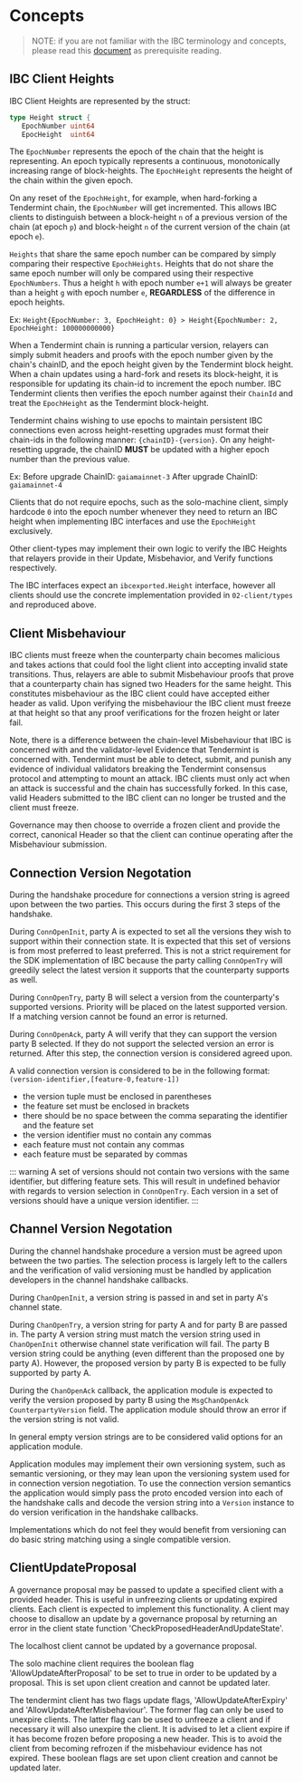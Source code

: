 <!--
order: 1
-->

# Concepts

> NOTE: if you are not familiar with the IBC terminology and concepts, please read
this [document](https://github.com/cosmos/ics/blob/master/ibc/1_IBC_TERMINOLOGY.md) as prerequisite reading.

## IBC Client Heights

IBC Client Heights are represented by the struct:

```go
type Height struct {
   EpochNumber uint64
   EpocHeight  uint64
```

The `EpochNumber` represents the epoch of the chain that the height is representing.
An epoch typically represents a continuous, monotonically increasing range of block-heights.
The `EpochHeight` represents the height of the chain within the given epoch.

On any reset of the `EpochHeight`, for example, when hard-forking a Tendermint chain,
the `EpochNumber` will get incremented. This allows IBC clients to distinguish between a
block-height `n` of a previous version of the chain (at epoch `p`) and block-height `n` of the current
version of the chain (at epoch `e`).

`Heights` that share the same epoch number can be compared by simply comparing their respective `EpochHeights`.
Heights that do not share the same epoch number will only be compared using their respective `EpochNumbers`.
Thus a height `h` with epoch number `e+1` will always be greater than a height `g` with epoch number `e`,
**REGARDLESS** of the difference in epoch heights.

Ex: `Height{EpochNumber: 3, EpochHeight: 0} > Height{EpochNumber: 2, EpochHeight: 100000000000}`

When a Tendermint chain is running a particular version, relayers can simply submit headers and proofs with the epoch number
given by the chain's chainID, and the epoch height given by the Tendermint block height. When a chain updates using a hard-fork 
and resets its block-height, it is responsible for updating its chain-id to increment the epoch number.
IBC Tendermint clients then verifies the epoch number against their `ChainId` and treat the `EpochHeight` as the Tendermint block-height.

Tendermint chains wishing to use epochs to maintain persistent IBC connections even across height-resetting upgrades must format their chain-ids
in the following manner: `{chainID}-{version}`. On any height-resetting upgrade, the chainID **MUST** be updated with a higher epoch number
than the previous value.

Ex:
Before upgrade ChainID: `gaiamainnet-3`
After upgrade ChainID: `gaiamainnet-4`

Clients that do not require epochs, such as the solo-machine client, simply hardcode `0` into the epoch number whenever they 
need to return an IBC height when implementing IBC interfaces and use the `EpochHeight` exclusively.

Other client-types may implement their own logic to verify the IBC Heights that relayers provide in their Update, Misbehavior, and 
Verify functions respectively.

The IBC interfaces expect an `ibcexported.Height` interface, however all clients should use the concrete implementation provided in
`02-client/types` and reproduced above.

## Client Misbehaviour

IBC clients must freeze when the counterparty chain becomes malicious and 
takes actions that could fool the light client into accepting invalid state 
transitions. Thus, relayers are able to submit Misbehaviour proofs that prove 
that a counterparty chain has signed two Headers for the same height. This 
constitutes misbehaviour as the IBC client could have accepted either header 
as valid. Upon verifying the misbehaviour the IBC client must freeze at that 
height so that any proof verifications for the frozen height or later fail.

Note, there is a difference between the chain-level Misbehaviour that IBC is 
concerned with and the validator-level Evidence that Tendermint is concerned 
with. Tendermint must be able to detect, submit, and punish any evidence of 
individual validators breaking the Tendermint consensus protocol and attempting 
to mount an attack. IBC clients must only act when an attack is successful 
and the chain has successfully forked. In this case, valid Headers submitted 
to the IBC client can no longer be trusted and the client must freeze.

Governance may then choose to override a frozen client and provide the correct, 
canonical Header so that the client can continue operating after the Misbehaviour 
submission.

## Connection Version Negotation

During the handshake procedure for connections a version string is agreed
upon between the two parties. This occurs during the first 3 steps of the
handshake.

During `ConnOpenInit`, party A is expected to set all the versions they wish
to support within their connection state. It is expected that this set of
versions is from most preferred to least preferred. This is not a strict
requirement for the SDK implementation of IBC because the party calling
`ConnOpenTry` will greedily select the latest version it supports that the
counterparty supports as well.

During `ConnOpenTry`, party B will select a version from the counterparty's
supported versions. Priority will be placed on the latest supported version.
If a matching version cannot be found an error is returned.

During `ConnOpenAck`, party A will verify that they can support the version
party B selected. If they do not support the selected version an error is
returned. After this step, the connection version is considered agreed upon.

A valid connection version is considered to be in the following format:
`(version-identifier,[feature-0,feature-1])`

- the version tuple must be enclosed in parentheses
- the feature set must be enclosed in brackets
- there should be no space between the comma separating the identifier and the
  feature set
- the version identifier must no contain any commas
- each feature must not contain any commas
- each feature must be separated by commas

::: warning
A set of versions should not contain two versions with the same
identifier, but differing feature sets. This will result in undefined behavior
with regards to version selection in `ConnOpenTry`. Each version in a set of
versions should have a unique version identifier.
:::

## Channel Version Negotation

During the channel handshake procedure a version must be agreed upon between
the two parties. The selection process is largely left to the callers and
the verification of valid versioning must be handled by application developers
in the channel handshake callbacks.

During `ChanOpenInit`, a version string is passed in and set in party A's
channel state.

During `ChanOpenTry`, a version string for party A and for party B are passed
in. The party A version string must match the version string used in
`ChanOpenInit` otherwise channel state verification will fail. The party B
version string could be anything (even different than the proposed one by
party A). However, the proposed version by party B is expected to be fully
supported by party A.

During the `ChanOpenAck` callback, the application module is expected to verify
the version proposed by party B using the `MsgChanOpenAck` `CounterpartyVersion`
field. The application module should throw an error if the version string is
not valid.

In general empty version strings are to be considered valid options for an 
application module.

Application modules may implement their own versioning system, such as semantic
versioning, or they may lean upon the versioning system used for in connection
version negotiation. To use the connection version semantics the application
would simply pass the proto encoded version into each of the handshake calls
and decode the version string into a `Version` instance to do version verification
in the handshake callbacks.

Implementations which do not feel they would benefit from versioning can do
basic string matching using a single compatible version.

## ClientUpdateProposal

A governance proposal may be passed to update a specified client with a provided
header. This is useful in unfreezing clients or updating expired clients. Each 
client is expected to implement this functionality. A client may choose to disallow
an update by a governance proposal by returning an error in the client state function
'CheckProposedHeaderAndUpdateState'.

The localhost client cannot be updated by a governance proposal. 

The solo machine client requires the boolean flag 'AllowUpdateAfterProposal' to be set
to true in order to be updated by a proposal. This is set upon client creation and cannot 
be updated later.

The tendermint client has two flags update flags, 'AllowUpdateAfterExpiry' and 
'AllowUpdateAfterMisbehaviour'. The former flag can only be used to unexpire clients. The
latter flag can be used to unfreeze a client and if necessary it will also unexpire the client.
It is advised to let a client expire if it has become frozen before proposing a new header. 
This is to avoid the client from becoming refrozen if the misbehaviour evidence has not 
expired. These boolean flags are set upon client creation and cannot be updated later.

